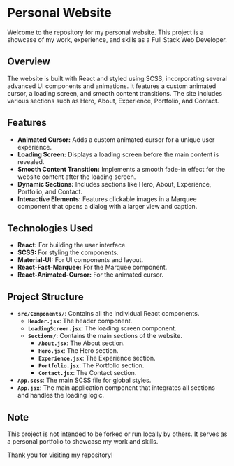 # Personal Website

Welcome to the repository for my personal website. This project is a showcase of my work, experience, and skills as a Full Stack Web Developer.

## Overview

The website is built with React and styled using SCSS, incorporating several advanced UI components and animations. It features a custom animated cursor, a loading screen, and smooth content transitions. The site includes various sections such as Hero, About, Experience, Portfolio, and Contact.

## Features

- **Animated Cursor:** Adds a custom animated cursor for a unique user experience.
- **Loading Screen:** Displays a loading screen before the main content is revealed.
- **Smooth Content Transition:** Implements a smooth fade-in effect for the website content after the loading screen.
- **Dynamic Sections:** Includes sections like Hero, About, Experience, Portfolio, and Contact.
- **Interactive Elements:** Features clickable images in a Marquee component that opens a dialog with a larger view and caption.

## Technologies Used

- **React:** For building the user interface.
- **SCSS:** For styling the components.
- **Material-UI:** For UI components and layout.
- **React-Fast-Marquee:** For the Marquee component.
- **React-Animated-Cursor:** For the animated cursor.

## Project Structure

- **`src/Components/`**: Contains all the individual React components.
  - **`Header.jsx`**: The header component.
  - **`LoadingScreen.jsx`**: The loading screen component.
  - **`Sections/`**: Contains the main sections of the website.
    - **`About.jsx`**: The About section.
    - **`Hero.jsx`**: The Hero section.
    - **`Experience.jsx`**: The Experience section.
    - **`Portfolio.jsx`**: The Portfolio section.
    - **`Contact.jsx`**: The Contact section.
- **`App.scss`**: The main SCSS file for global styles.
- **`App.jsx`**: The main application component that integrates all sections and handles the loading logic.

## Note

This project is not intended to be forked or run locally by others. It serves as a personal portfolio to showcase my work and skills.

Thank you for visiting my repository!
